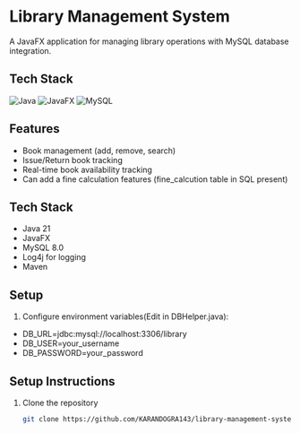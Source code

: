 # Library Management System

A JavaFX application for managing library operations with MySQL database integration.

## Tech Stack
![Java](https://img.shields.io/badge/Java-21-blue)
![JavaFX](https://img.shields.io/badge/JavaFX-21-orange)
![MySQL](https://img.shields.io/badge/MySQL-8.0-blue)

## Features
- Book management (add, remove, search)
- Issue/Return book tracking
- Real-time book availability tracking
- Can add a fine calculation features (fine_calcution table in SQL present)

## Tech Stack
- Java 21
- JavaFX
- MySQL 8.0
- Log4j for logging
- Maven

## Setup
1. Configure environment variables(Edit in DBHelper.java):
- DB_URL=jdbc:mysql://localhost:3306/library
- DB_USER=your_username
- DB_PASSWORD=your_password

## Setup Instructions
1. Clone the repository
   ```bash
   git clone https://github.com/KARANDOGRA143/library-management-system.git
